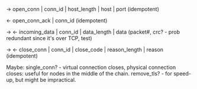 → open_conn | conn_id | host_length | host | port (idempotent)

← open_conn_ack | conn_id (idempotent)

→ ← incoming_data | conn_id | data_length | data (packet#, crc? - prob redundant since it's over TCP, test)

→ ← close_conn | conn_id | close_code | reason_length | reason (idempotent)


Maybe:
single_conn? - virtual connection closes, physical connection closes: useful for nodes in the middle of the chain.
remove_tls? - for speed-up, but might be impractical.
